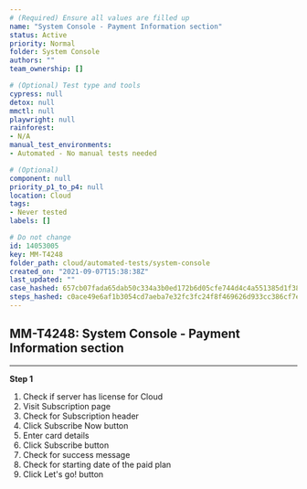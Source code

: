 ```yaml
---
# (Required) Ensure all values are filled up
name: "System Console - Payment Information section"
status: Active
priority: Normal
folder: System Console
authors: ""
team_ownership: []

# (Optional) Test type and tools
cypress: null
detox: null
mmctl: null
playwright: null
rainforest: 
- N/A
manual_test_environments: 
- Automated - No manual tests needed

# (Optional)
component: null
priority_p1_to_p4: null
location: Cloud
tags: 
- Never tested
labels: []

# Do not change
id: 14053005
key: MM-T4248
folder_path: cloud/automated-tests/system-console
created_on: "2021-09-07T15:38:38Z"
last_updated: ""
case_hashed: 657cb07fada65dab50c334a3b0ed172b6d05cfe744d4c4a551385d1f386e153fa0c50367b7efa07927962f5a125ff459
steps_hashed: c0ace49e6af1b3054cd7aeba7e32fc3fc24f8f469626d933cc386cf7e45e32a8fc6a23cdc3137edf362b10695d918939
---
```


## MM-T4248: System Console - Payment Information section

---

**Step 1**

1. Check if server has license for Cloud
2. Visit Subscription page
3. Check for Subscription header
4. Click Subscribe Now button
5. Enter card details
6. Click Subscribe button
7. Check for success message
8. Check for starting date of the paid plan
9. Click Let's go! button
